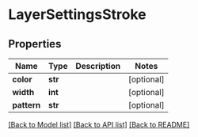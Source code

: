 # LayerSettingsStroke

## Properties
Name | Type | Description | Notes
------------ | ------------- | ------------- | -------------
**color** | **str** |  | [optional] 
**width** | **int** |  | [optional] 
**pattern** | **str** |  | [optional] 

[[Back to Model list]](../README.md#documentation-for-models) [[Back to API list]](../README.md#documentation-for-api-endpoints) [[Back to README]](../README.md)

